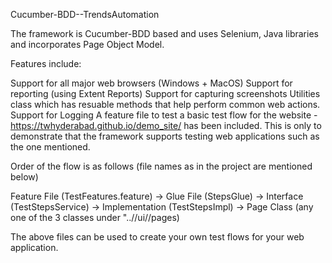 Cucumber-BDD--TrendsAutomation

The framework is Cucumber-BDD based and uses Selenium, Java libraries and incorporates Page Object Model.

Features include:

Support for all major web browsers (Windows + MacOS)
Support for reporting (using Extent Reports)
Support for capturing screenshots
Utilities class which has resuable methods that help perform common web actions.
Support for Logging
A feature file to test a basic test flow for the website - https://twhyderabad.github.io/demo_site/ has been included. This is only to demonstrate that the framework supports testing web applications such as the one mentioned.

Order of the flow is as follows (file names as in the project are mentioned below)

Feature File (TestFeatures.feature) -> Glue File (StepsGlue) -> Interface (TestStepsService) -> Implementation (TestStepsImpl) -> Page Class (any one of the 3 classes under "..//ui//pages)

The above files can be used to create your own test flows for your web application.

